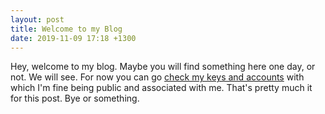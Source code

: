 ```yaml
---
layout: post
title: Welcome to my Blog
date: 2019-11-09 17:18 +1300
---
```


Hey, welcome to my blog. Maybe you will find something here one day, or not. We
will see. For now you can go [check my keys and accounts](/accounts/) with
which I'm fine being public and associated with me. That's pretty much it for
this post. Bye or something.
